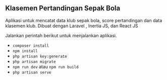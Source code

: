 ## Klasemen Pertandingan Sepak Bola

Aplikasi untuk mencatat data klub sepak bola, score pertandingan dan data klasemen klub. Dibuat dengan Laravel , Inertia JS, dan React JS

Jalankan perintah berikut untuk menjalankan aplikasi.
- `composer install`
- `npm install`
- `php artisan key:generate`
- `php artisan migrate` 
- `npm run dev` atau `npm run build`
- `php artisan serve`